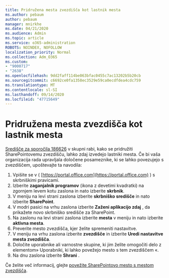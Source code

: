 ```yaml
---
title: Pridružena mesta zvezdišča kot lastnik mesta
ms.author: pebaum
author: pebaum
manager: mnirkhe
ms.date: 04/21/2020
ms.audience: Admin
ms.topic: article
ms.service: o365-administration
ROBOTS: NOINDEX, NOFOLLOW
localization_priority: Normal
ms.collection: Adm_O365
ms.custom:
- "9000717"
- "2638"
ms.openlocfilehash: 9dd2faff114be063bfac0455c7ac13202b5b20cb
ms.sourcegitcommit: c6692ce0fa1358ec3529e59ca0ecdfdea4cdc759
ms.translationtype: MT
ms.contentlocale: sl-SI
ms.lasthandoff: 09/14/2020
ms.locfileid: "47715649"
---
```

# <a name="associate-hub-sites-as-site-owner"></a>Pridružena mesta zvezdišča kot lastnik mesta

[Središče za sporočila 186626](https://admin.microsoft.com/Adminportal/Home?source=applauncher#/MessageCenter?id=MC186626) v skupni rabi, kako se pridružiti SharePointovemu zvezdišču, lahko zdaj izvedejo lastniki mesta. Če bi vaša organizacija rada upravljala določene posameznike, ki se lahko povezujejo s zvezdiščem, upoštevajte ta navodila: 

1. Vpišite se v ( [https://portal.office.com](https://portal.office.com) ) s skrbniškimi pravicami.
2. Izberite **zaganjalnik programov** (ikona z devetimi kvadratki) na zgornjem levem kotu zaslona in nato izberite **skrbnik**.
3. V meniju na levi strani zaslona izberite **skrbniško središče** in nato izberite **SharePoint**.
4. V modri pasici na vrhu zaslona izberite **Zaženi aplikacijo zdaj** , da prikažete novo skrbniško središče za SharePoint.
5. Na zaslonu na levi strani zaslona izberite **mesta** v meniju in nato izberite **aktivna mesta**.
6. Preverite mesto zvezdišča, kjer želite spremeniti nastavitve.
7. V meniju na vrhu zaslona izberite **zvezdišče** in izberite **Uredi nastavitve mesta zvezdišča**.
8. Določite uporabnike ali varnostne skupine, ki jim želite omogočiti delo z elementom» Uporabniki, ki lahko povežejo mesto s tem zvezdiščem «.
9. Na dnu zaslona izberite **Shrani** .

Če želite več informacij, glejte [povežite SharePointovo mesto s mestom zvezdišča](https://support.office.com/article/associate-a-sharepoint-site-with-a-hub-site-ae0009fd-af04-4d3d-917d-88edb43efc05). 